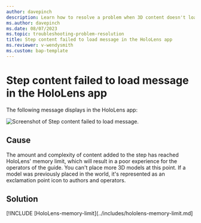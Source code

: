 ```yaml
---
author: davepinch
description: Learn how to resolve a problem when 3D content doesn't load when authoring in the HoloLens app
ms.author: davepinch
ms.date: 08/07/2023
ms.topic: troubleshooting-problem-resolution
title: Step content failed to load message in the HoloLens app
ms.reviewer: v-wendysmith
ms.custom: bap-template
---
```


# Step content failed to load message in the HoloLens app

The following message displays in the HoloLens app:

![Screenshot of Step content failed to load message.](media/step-content-failed-load.jpg "Screenshot of Step content failed to load message")

## Cause

The amount and complexity of content added to the step has reached HoloLens' memory limit, which will result in a poor experience for the operators of the guide. You can't place more 3D models at this point. If a model was previously placed in the world, it's represented as an exclamation point icon to authors and operators.

## Solution

[!INCLUDE [HoloLens-memory-limit](../includes/hololens-memory-limit.md]